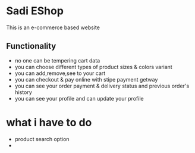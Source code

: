 # Sadi EShop
This is an e-commerce based website


## Functionality
- no one can be tempering cart data 
- you can choose different types of product sizes & colors variant 
- you can add,remove,see to your cart
- you can checkout & pay online with stipe payment getway
- you can see your order payment & delivery status and previous order's history
- you can see your profile and can update your profile








# what i have to do
- product search option
- 